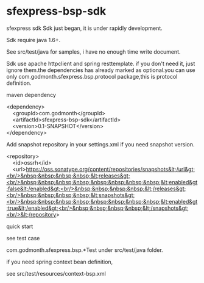 # sfexpress-bsp-sdk
sfexpress sdk
Sdk just began, it is under rapidly development.

Sdk require java 1.6+.

See src/test/java for samples, i have no enough time write document.

Sdk use apache httpclient and spring resttemplate. if you don't need it, just ignore them.the dependencies has already marked as optional.you can use only com.godmonth.sfexpress.bsp.protocol package,this is protocol definition.

maven dependency

&lt;dependency&gt;<br/>&nbsp;&nbsp;&nbsp;&nbsp;&lt;groupId&gt;com.godmonth&lt;/groupId&gt;<br/>&nbsp;&nbsp;&nbsp;&nbsp;&lt;artifactId&gt;sfexpress-bsp-sdk&lt;/artifactId&gt;<br/>&nbsp;&nbsp;&nbsp;&nbsp;&lt;version&gt;0.1-SNAPSHOT&lt;/version&gt;<br/>&lt;/dependency&gt;

Add snapshot repository in your settings.xml if you need snapshot version.

&lt;repository&gt;<br/>&nbsp;&nbsp;&nbsp;&nbsp;&lt;id&gt;ossrh&lt;/id&gt;<br/>&nbsp;&nbsp;&nbsp;&nbsp;&lt;url&gt;https://oss.sonatype.org/content/repositories/snapshots&lt;/url&gt;<br/>&nbsp;&nbsp;&nbsp;&nbsp;&lt;releases&gt;<br/>&nbsp;&nbsp;&nbsp;&nbsp;&nbsp;&nbsp;&nbsp;&nbsp;&lt;enabled&gt;false&lt;/enabled&gt;<br/>&nbsp;&nbsp;&nbsp;&nbsp;&lt;/releases&gt;<br/>&nbsp;&nbsp;&nbsp;&nbsp;&lt;snapshots&gt;<br/>&nbsp;&nbsp;&nbsp;&nbsp;&nbsp;&nbsp;&nbsp;&nbsp;&lt;enabled&gt;true&lt;/enabled&gt;<br/>&nbsp;&nbsp;&nbsp;&nbsp;&lt;/snapshots&gt;<br/>&lt;/repository&gt;

quick start

see test case 

com.godmonth.sfexpress.bsp.*Test under src/test/java folder.

if you need spring context bean definition,

see src/test/resources/context-bsp.xml



